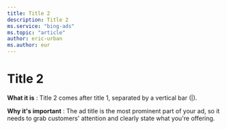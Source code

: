 ```yaml
---
title: Title 2
description: Title 2
ms.service: "bing-ads"
ms.topic: "article"
author: eric-urban
ms.author: eur
---
```


# Title 2

**What it is** : Title 2 comes after title 1, separated by a vertical bar (|).

**Why it's important** : The ad title is the most prominent part of your ad, so it needs to grab customers' attention and clearly state what you're offering.


